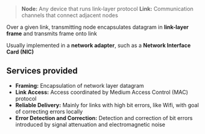 > **Node:** Any device that runs link-layer protocol
> **Link:** Communication channels that connect adjacent nodes

Over a given link, transmitting node encapsulates datagram in **link-layer frame** and transmits frame onto link

Usually implemented in a **network adapter**, such as a **Network Interface Card (NIC)**
## Services provided
- **Framing:** Encapsulation of network layer datagram
- **Link Access:** Access coordinated by Medium Access Control (MAC) protocol
- **Reliable Delivery:** Mainly for links with high bit errors, like Wifi, with goal of correcting errors locally
- **Error Detection and Correction:** Detection and correction of bit errors introduced by signal attenuation and electromagnetic noise



